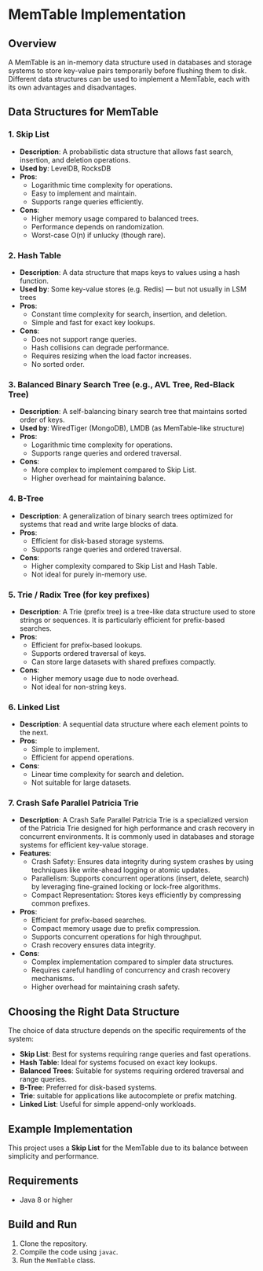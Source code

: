 # MemTable Implementation

## Overview

A MemTable is an in-memory data structure used in databases and storage systems to store key-value pairs temporarily before flushing them to disk. Different data structures can be used to implement a MemTable, each with its own advantages and disadvantages.

## Data Structures for MemTable

### 1. Skip List
- **Description**: A probabilistic data structure that allows fast search, insertion, and deletion operations.
- **Used by**: LevelDB, RocksDB
- **Pros**:
    - Logarithmic time complexity for operations.
    - Easy to implement and maintain.
    - Supports range queries efficiently.
- **Cons**:
    - Higher memory usage compared to balanced trees.
    - Performance depends on randomization.
    - Worst-case O(n) if unlucky (though rare).

### 2. Hash Table
- **Description**: A data structure that maps keys to values using a hash function.
- **Used by**: Some key-value stores (e.g. Redis) — but not usually in LSM trees
- **Pros**:
    - Constant time complexity for search, insertion, and deletion.
    - Simple and fast for exact key lookups.
- **Cons**:
    - Does not support range queries.
    - Hash collisions can degrade performance.
    - Requires resizing when the load factor increases.
    - No sorted order.

### 3. Balanced Binary Search Tree (e.g., AVL Tree, Red-Black Tree)
- **Description**: A self-balancing binary search tree that maintains sorted order of keys.
- **Used by**: WiredTiger (MongoDB), LMDB (as MemTable-like structure)
- **Pros**:
    - Logarithmic time complexity for operations.
    - Supports range queries and ordered traversal.
- **Cons**:
    - More complex to implement compared to Skip List.
    - Higher overhead for maintaining balance.

### 4. B-Tree
- **Description**: A generalization of binary search trees optimized for systems that read and write large blocks of data.
- **Pros**:
    - Efficient for disk-based storage systems.
    - Supports range queries and ordered traversal.
- **Cons**:
    - Higher complexity compared to Skip List and Hash Table.
    - Not ideal for purely in-memory use.

### 5. Trie / Radix Tree (for key prefixes)
- **Description**: A Trie (prefix tree) is a tree-like data structure used to store strings or sequences. It is particularly efficient for prefix-based searches.
- **Pros**:
  - Efficient for prefix-based lookups.
  - Supports ordered traversal of keys.
  - Can store large datasets with shared prefixes compactly.
- **Cons**:
  - Higher memory usage due to node overhead.
  - Not ideal for non-string keys.

### 6. Linked List
- **Description**: A sequential data structure where each element points to the next.
- **Pros**:
    - Simple to implement.
    - Efficient for append operations.
- **Cons**:
    - Linear time complexity for search and deletion.
    - Not suitable for large datasets.

### 7. Crash Safe Parallel Patricia Trie
- **Description**: A Crash Safe Parallel Patricia Trie is a specialized version of the Patricia Trie designed for high performance and crash recovery in concurrent environments. It is commonly used in databases and storage systems for efficient key-value storage.
- **Features**:
  - Crash Safety: Ensures data integrity during system crashes by using techniques like write-ahead logging or atomic updates.
  - Parallelism: Supports concurrent operations (insert, delete, search) by leveraging fine-grained locking or lock-free algorithms.
  - Compact Representation: Stores keys efficiently by compressing common prefixes.
- **Pros**:
  - Efficient for prefix-based searches.
  - Compact memory usage due to prefix compression.
  - Supports concurrent operations for high throughput.
  - Crash recovery ensures data integrity.
- **Cons**:
  - Complex implementation compared to simpler data structures.
  - Requires careful handling of concurrency and crash recovery mechanisms.
  - Higher overhead for maintaining crash safety.

## Choosing the Right Data Structure

The choice of data structure depends on the specific requirements of the system:
- **Skip List**: Best for systems requiring range queries and fast operations.
- **Hash Table**: Ideal for systems focused on exact key lookups.
- **Balanced Trees**: Suitable for systems requiring ordered traversal and range queries.
- **B-Tree**: Preferred for disk-based systems.
- **Trie**: suitable for applications like autocomplete or prefix matching.
- **Linked List**: Useful for simple append-only workloads.

## Example Implementation

This project uses a **Skip List** for the MemTable due to its balance between simplicity and performance.

## Requirements

- Java 8 or higher

## Build and Run

1. Clone the repository.
2. Compile the code using `javac`.
3. Run the `MemTable` class.
